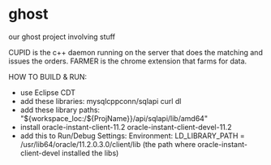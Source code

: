 # ghost
our ghost project involving stuff

CUPID is the c++ daemon running on the server that does the matching and issues the orders.
FARMER is the chrome extension that farms for data.


HOW TO BUILD & RUN:
* use Eclipse CDT
* add these libraries:
	mysqlcppconn/sqlapi 
	curl
	dl
* add these library paths:
	"${workspace_loc:/${ProjName}}/api/sqlapi/lib/amd64"
* install 
	oracle-instant-client-11.2
	oracle-instant-client-devel-11.2
* add this to Run/Debug Settings:
	Environment: LD_LIBRARY_PATH = /usr/lib64/oracle/11.2.0.3.0/client/lib (the path where oracle-instant-client-devel installed the libs)
	
